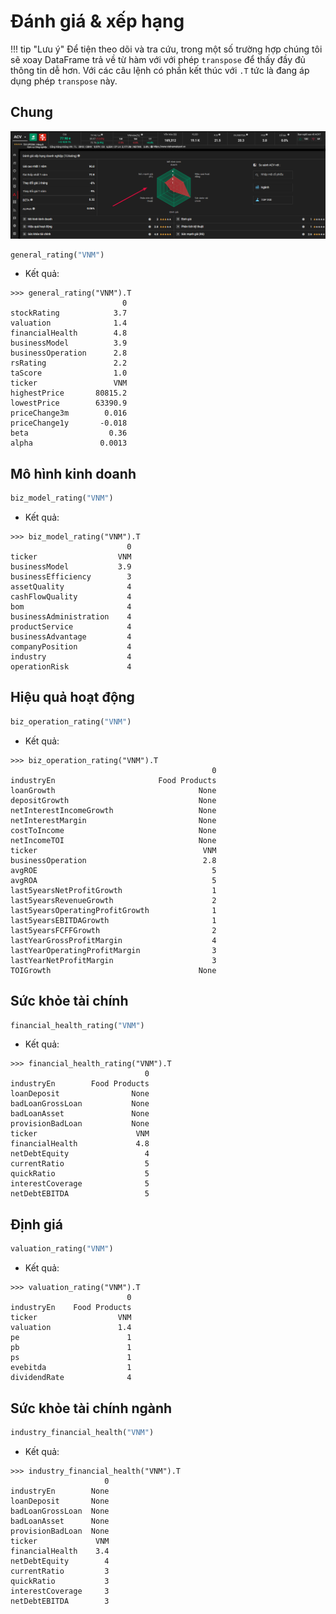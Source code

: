 # Đánh giá & xếp hạng 

!!! tip "Lưu ý"
    Để tiện theo dõi và tra cứu, trong một số trường hợp chúng tôi sẽ xoay DataFrame trả về từ hàm với với phép `transpose` để thấy đầy đủ thông tin dễ hơn. Với các câu lệnh có phần kết thúc với `.T` tức là đang áp dụng phép `transpose` này.

## Chung

![](../assets/images/general_rating.png)

```python
general_rating("VNM")
```

- Kết quả:

```shell
>>> general_rating("VNM").T
                         0
stockRating            3.7
valuation              1.4
financialHealth        4.8
businessModel          3.9
businessOperation      2.8
rsRating               2.2
taScore                1.0
ticker                 VNM
highestPrice       80815.2
lowestPrice        63390.9
priceChange3m        0.016
priceChange1y       -0.018
beta                  0.36
alpha               0.0013
```


## Mô hình kinh doanh

```python
biz_model_rating("VNM")
```

- Kết quả:

```shell
>>> biz_model_rating("VNM").T
                          0
ticker                  VNM
businessModel           3.9
businessEfficiency        3
assetQuality              4
cashFlowQuality           4
bom                       4
businessAdministration    4
productService            4
businessAdvantage         4
companyPosition           4
industry                  4
operationRisk             4
```


## Hiệu quả hoạt động

```python
biz_operation_rating("VNM")
```

- Kết quả:

```shell
>>> biz_operation_rating("VNM").T
                                             0
industryEn                       Food Products
loanGrowth                                None
depositGrowth                             None
netInterestIncomeGrowth                   None
netInterestMargin                         None
costToIncome                              None
netIncomeTOI                              None
ticker                                     VNM
businessOperation                          2.8
avgROE                                       5
avgROA                                       5
last5yearsNetProfitGrowth                    1
last5yearsRevenueGrowth                      2
last5yearsOperatingProfitGrowth              1
last5yearsEBITDAGrowth                       1
last5yearsFCFFGrowth                         2
lastYearGrossProfitMargin                    4
lastYearOperatingProfitMargin                3
lastYearNetProfitMargin                      3
TOIGrowth                                 None
```

## Sức khỏe tài chính
```python
financial_health_rating("VNM")
```

- Kết quả:

```shell
>>> financial_health_rating("VNM").T
                              0
industryEn        Food Products
loanDeposit                None
badLoanGrossLoan           None
badLoanAsset               None
provisionBadLoan           None
ticker                      VNM
financialHealth             4.8
netDebtEquity                 4
currentRatio                  5
quickRatio                    5
interestCoverage              5
netDebtEBITDA                 5
```


## Định giá
```python
valuation_rating("VNM")
```

- Kết quả:

```
>>> valuation_rating("VNM").T
                          0
industryEn    Food Products
ticker                  VNM
valuation               1.4
pe                        1
pb                        1
ps                        1
evebitda                  1
dividendRate              4
```

## Sức khỏe tài chính ngành
```python
industry_financial_health("VNM")
```

- Kết quả:

```shell
>>> industry_financial_health("VNM").T
                     0
industryEn        None
loanDeposit       None
badLoanGrossLoan  None
badLoanAsset      None
provisionBadLoan  None
ticker             VNM
financialHealth    3.4
netDebtEquity        4
currentRatio         3
quickRatio           3
interestCoverage     3
netDebtEBITDA        3
```